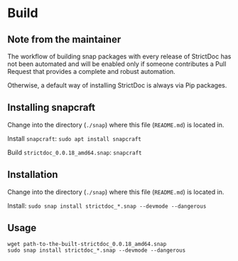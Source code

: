 # Build

## Note from the maintainer

The workflow of building snap packages with every release of StrictDoc has not
been automated and will be enabled only if someone contributes a Pull Request
that provides a complete and robust automation.

Otherwise, a default way of installing StrictDoc is always via Pip packages.

## Installing snapcraft 

Change into the directory (`./snap`) where this file (`README.md`) is located in.

Install `snapcraft`: `sudo apt install snapcraft`

Build `strictdoc_0.0.18_amd64.snap`: `snapcraft`

## Installation

Change into the directory (`./snap`) where this file (`README.md`) is located in.

Install: `sudo snap install strictdoc_*.snap --devmode --dangerous`

## Usage

```
wget path-to-the-built-strictdoc_0.0.18_amd64.snap
sudo snap install strictdoc_*.snap --devmode --dangerous
```
